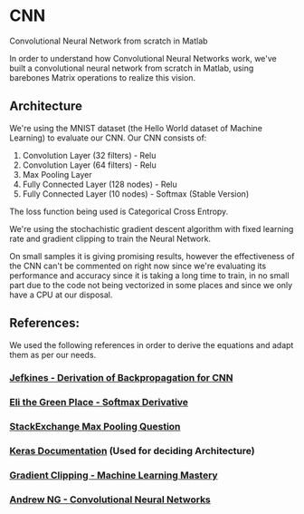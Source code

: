 # CNN
Convolutional Neural Network from scratch in Matlab

In order to understand how Convolutional Neural Networks work, we've built a convolutional neural network from scratch in Matlab,
using barebones Matrix operations to realize this vision.

## Architecture
We're using the MNIST dataset (the Hello World dataset of Machine Learning) to evaluate our CNN. Our CNN consists of:
1. Convolution Layer (32 filters) - Relu
2. Convolution Layer (64 filters) - Relu
3. Max Pooling Layer 
4. Fully Connected Layer (128 nodes) - Relu
5. Fully Connected Layer (10 nodes) - Softmax (Stable Version)

The loss function being used is Categorical Cross Entropy.


We're using the stochachistic gradient descent algorithm with fixed learning rate and gradient clipping to train the Neural Network.

On small samples it is giving promising results, however the effectiveness of the CNN can't be commented on right now since we're evaluating its performance
and accuracy since it is taking a long time to train, in no small part due to the code not being vectorized in some places and since we only have a CPU at our disposal.



## References:
We used the following references in order to derive the equations and adapt them as per our needs.

### [Jefkines - Derivation of Backpropagation for CNN](https://www.jefkine.com/general/2016/09/05/backpropagation-in-convolutional-neural-networks/)
### [Eli the Green Place - Softmax Derivative](https://eli.thegreenplace.net/2016/the-softmax-function-and-its-derivative/)
### [StackExchange Max Pooling Question](https://datascience.stackexchange.com/questions/11699/backprop-through-max-pooling-layers)
### [Keras Documentation](https://keras.io/examples/mnist_cnn/) (Used for deciding Architecture)
### [Gradient Clipping - Machine Learning Mastery](https://machinelearningmastery.com/how-to-avoid-exploding-gradients-in-neural-networks-with-gradient-clipping/)
### [Andrew NG - Convolutional Neural Networks](https://www.coursera.org/learn/convolutional-neural-networks/home/welcome)
